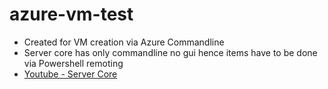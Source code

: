 # azure-vm-test

* Created for VM creation via Azure Commandline
* Server core has only commandline no gui hence items have to be done via Powershell remoting
* [Youtube - Server Core](https://www.youtube.com/watch?v=HfF9VdwavyQ)